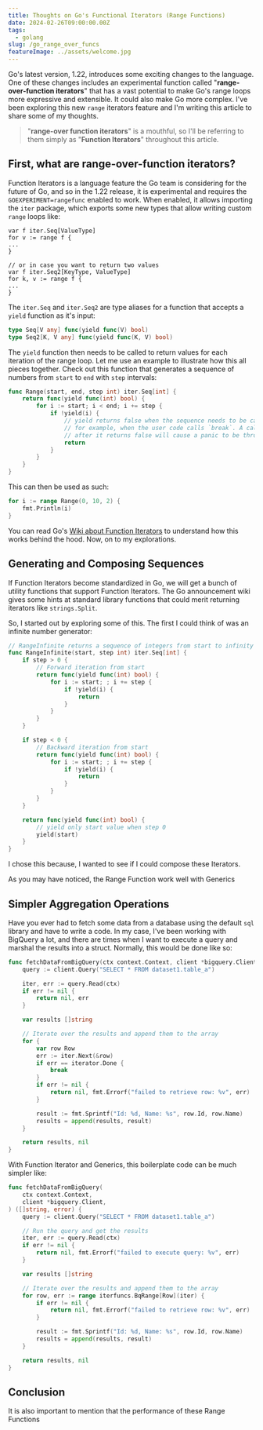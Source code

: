 ```yaml
---
title: Thoughts on Go's Functional Iterators (Range Functions)
date: 2024-02-26T09:00:00.00Z
tags:
  - golang
slug: /go_range_over_funcs
featureImage: ../assets/welcome.jpg
---
```


Go's latest version, 1.22, introduces some exciting changes to the language. One of these changes includes an experimental function called "**range-over-function iterators**" that has a vast potential to make Go's range loops more expressive and extensible. It could also make Go more complex.
I've been exploring this new `range` iterators feature and I'm writing this article to share some of my thoughts.

> "**range-over function iterators**" is a mouthful, so I'll be referring to them simply as "**Function Iterators**" throughout this article.
## First, what are range-over-function iterators?
Function Iterators is a language feature the Go team is considering for the future of Go, and so in the 1.22 release, it is experimental and requires the `GOEXPERIMENT=rangefunc` enabled to work. When enabled, it allows importing the `iter` package, which exports some new types that allow writing custom `range` loops like:
```go,
var f iter.Seq[ValueType]
for v := range f {
...
}

// or in case you want to return two values
var f iter.Seq2[KeyType, ValueType]
for k, v := range f {
...
}
```

The `iter.Seq` and `iter.Seq2` are type aliases for a function that accepts a `yield` function as it's input:
```go
type Seq[V any] func(yield func(V) bool)
type Seq2[K, V any] func(yield func(K, V) bool)
```
The `yield` function then needs to be called to return values for each iteration of the range loop. Let me use an example to illustrate how this all pieces together. Check out this function that generates a sequence of numbers from `start` to `end` with `step` intervals:
```go
func Range(start, end, step int) iter.Seq[int] {
	return func(yield func(int) bool) {
		for i := start; i < end; i += step {
			if !yield(i) {
				// yield returns false when the sequence needs to be cancelled
				// for example, when the user code calls `break`. A call to yield
				// after it returns false will cause a panic to be thrown.
				return
			}
		}
	}
}
```
This can then be used as such:
```go
for i := range Range(0, 10, 2) {
	fmt.Println(i)
}
```

You can read Go's <a href="https://go.dev/wiki/RangefuncExperiment" target="_blank">Wiki about Function Iterators</a> to understand how this works behind the hood. Now, on to my explorations.

## Generating and Composing Sequences
If Function Iterators become standardized in Go, we will get a bunch of utility functions that support Function Iterators. The Go announcement wiki gives some hints at standard library functions that could merit returning iterators like `strings.Split`.

So, I started out by exploring some of this. The first I could think of was an infinite number generator:

```go
// RangeInfinite returns a sequence of integers from start to infinity with step increment.
func RangeInfinite(start, step int) iter.Seq[int] {
	if step > 0 {
		// Forward iteration from start
		return func(yield func(int) bool) {
			for i := start; ; i += step {
				if !yield(i) {
					return
				}
			}
		}
	}

	if step < 0 {
		// Backward iteration from start
		return func(yield func(int) bool) {
			for i := start; ; i += step {
				if !yield(i) {
					return
				}
			}
		}
	}

	return func(yield func(int) bool) {
		// yield only start value when step 0
		yield(start)
	}
}
```

I chose this because, I wanted to see if I could compose these Iterators.

As you may have noticed, the Range Function work well with Generics

## Simpler Aggregation Operations
Have you ever had to fetch some data from a database using the default `sql` library and have to write a code. In my case, I've been working with BigQuery a lot, and there are times when I want to execute a query and marshal the results into a struct. Normally, this would be done like so:
```go
func fetchDataFromBigQuery(ctx context.Context, client *bigquery.Client) ([]string, error) {
	query := client.Query("SELECT * FROM dataset1.table_a")

	iter, err := query.Read(ctx)
	if err != nil {
		return nil, err
	}

	var results []string

	// Iterate over the results and append them to the array
	for {
		var row Row
		err := iter.Next(&row)
		if err == iterator.Done {
			break
		}
		if err != nil {
			return nil, fmt.Errorf("failed to retrieve row: %v", err)
		}

		result := fmt.Sprintf("Id: %d, Name: %s", row.Id, row.Name)
		results = append(results, result)
	}

	return results, nil
}
```

With Function Iterator and Generics, this boilerplate code can be much simpler like:
```go
func fetchDataFromBigQuery(
	ctx context.Context,
	client *bigquery.Client,
) ([]string, error) {
	query := client.Query("SELECT * FROM dataset1.table_a")

	// Run the query and get the results
	iter, err := query.Read(ctx)
	if err != nil {
		return nil, fmt.Errorf("failed to execute query: %v", err)
	}

	var results []string

	// Iterate over the results and append them to the array
	for row, err := range iterfuncs.BqRange[Row](iter) {
		if err != nil {
			return nil, fmt.Errorf("failed to retrieve row: %v", err)
		}

		result := fmt.Sprintf("Id: %d, Name: %s", row.Id, row.Name)
		results = append(results, result)
	}

	return results, nil
}
```
## Conclusion
It is also important to mention that the performance of these Range Functions 